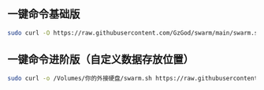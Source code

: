 ## 一键命令基础版
   ```bash
sudo curl -O https://raw.githubusercontent.com/GzGod/swarm/main/swarm.sh && sudo chmod +x swarm.sh && sudo ./swarm.sh
   ```
## 一键命令进阶版（自定义数据存放位置）
   ```bash
sudo curl -o /Volumes/你的外接硬盘/swarm.sh https://raw.githubusercontent.com/GzGod/swarm/main/swarm.sh && sudo chmod +x /Volumes/你的外接硬盘/swarm.sh && cd /Volumes/你的外接硬盘 && sudo ./swarm.sh
   ```
